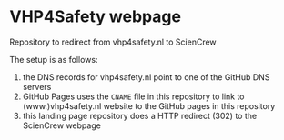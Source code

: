 # VHP4Safety webpage

Repository to redirect from vhp4safety.nl to ScienCrew

The setup is as follows:

1. the DNS records for vhp4safety.nl point to one of the GitHub DNS servers
2. GitHub Pages uses the `CNAME` file in this repository to link to (www.)vhp4safety.nl website to the GitHub pages in this repository
3. this landing page repository does a HTTP redirect (302) to the ScienCrew webpage
